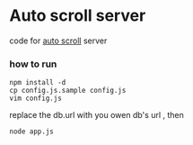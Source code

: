# Auto scroll server

code for [auto scroll](http://github.com/xuyannan/auto_scroll) server


### how to run

    npm install -d
    cp config.js.sample config.js
    vim config.js

replace the db.url with you owen db's url , then

    node app.js

